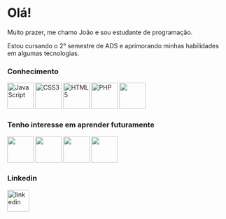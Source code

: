 <h1>Olá!</h1>
<p>Muito prazer, me chamo João e sou estudante de programação.</p>
<p>Estou cursando o 2° semestre de ADS e aprimorando minhas habilidades em algumas tecnologias.</p> 

### Conhecimento
[<img src='https://cdn.jsdelivr.net/gh/devicons/devicon/icons/javascript/javascript-plain.svg' alt='JavaScript' width='60'>](https://developer.mozilla.org/pt-BR/docs/Web/JavaScript) [<img src="https://cdn.jsdelivr.net/gh/devicons/devicon/icons/css3/css3-plain-wordmark.svg" alt='CSS3' width='60'>](https://developer.mozilla.org/pt-BR/docs/Web/CSS) [<img src='https://cdn.jsdelivr.net/gh/devicons/devicon/icons/html5/html5-plain-wordmark.svg' alt='HTML5' width='60'>](https://developer.mozilla.org/pt-BR/docs/Web/HTML) [<img src='https://cdn.jsdelivr.net/gh/devicons/devicon/icons/php/php-plain.svg' alt='PHP' width='60'>](https://www.php.net/manual/pt_BR/index.php) [<img src="https://cdn.jsdelivr.net/gh/devicons/devicon/icons/mysql/mysql-original.svg" width='60'/>](https://www.mysql.com/) 

### Tenho interesse em aprender futuramente
[<img src="https://cdn.jsdelivr.net/gh/devicons/devicon/icons/typescript/typescript-plain.svg" width='60'/>](https://www.typescriptlang.org/pt/)  [<img src="https://cdn.jsdelivr.net/gh/devicons/devicon/icons/react/react-original.svg" width='60'/>](https://pt-br.reactjs.org/) [<img src="https://cdn.jsdelivr.net/gh/devicons/devicon/icons/nodejs/nodejs-original.svg" width='60'/>](https://nodejs.org/pt-br/about/) [<img src="https://cdn.jsdelivr.net/gh/devicons/devicon/icons/amazonwebservices/amazonwebservices-original.svg" width='60'/>](https://aws.amazon.com/pt/what-is-aws/) 
 

### Linkedin
[<img src='https://cdn.jsdelivr.net/gh/devicons/devicon/icons/linkedin/linkedin-original.svg' alt='linkedin' width='50'>](https://www.linkedin.com/in/joaovictoraraujocruz/)
